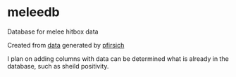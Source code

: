 # meleedb
Database for melee hitbox data

Created from [data](http://melee.theshoemaker.de/?dir=framedata-json-fullhitboxes) generated by [pfirsich](https://github.com/pfirsich/melee-framedata)

I plan on adding columns with data can be determined what is already in the database, such as sheild positivity.
